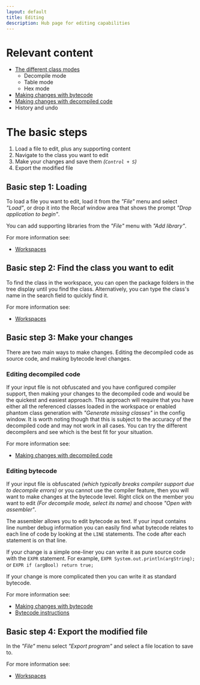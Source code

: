 ```yaml
---
layout: default
title: Editing
description: Hub page for editing capabilities
---
```


# Relevant content

- [The different class modes](use-modes.md)
    - Decompile mode
    - Table mode
    - Hex mode
- [Making changes with bytecode](use-edit-via-bytecode.md)
- [Making changes with decompiled code](use-edit-via-decompile.md)
- History and undo

# The basic steps

1. Load a file to edit, plus any supporting content
2. Navigate to the class you want to edit
3. Make your changes and save them _(`Control + S`)_
4. Export the modified file

## Basic step 1: Loading

To load a file you want to edit, load it from the _"File"_ menu and select _"Load"_, or drop it into the Recaf window area that shows the prompt _"Drop application to begin"_.

You can add supporting libraries from the _"File"_ menu with _"Add library"_.

For more information see:

- [Workspaces](use-workspace.md)

## Basic step 2: Find the class you want to edit

To find the class in the workspace, you can open the package folders in the tree display until you find the class. Alternatively, you can type the class's name in the search field to quickly find it.

For more information see: 

- [Workspaces](use-workspace.md)

## Basic step 3: Make your changes

There are two main ways to make changes. Editing the decompiled code as source code, and making bytecode level changes.

### Editing decompiled code

If your input file is not obfuscated and you have configured compiler support, then making your changes to the decompiled code and would be the quickest and easiest approach. This approach will require that you have either all the referenced classes loaded in the workspace or enabled phantom class generation with _"Generate missing classes"_ in the config window. It is worth noting though that this is subject to the accuracy of the decompiled code and may not work in all cases. You can try the different decompilers and see which is the best fit for your situation.

For more information see: 

- [Making changes with decompiled code](use-edit-via-decompile.md)

### Editing bytecode

If your input file is obfuscated _(which typically breaks compiler support due to decompile errors)_ or you cannot use the compiler feature, then you will want to make changes at the bytecode level. Right click on the member you want to edit _(For decompile mode, select its name)_ and choose _"Open with assembler"_. 

The assembler allows you to edit bytecode as text. If your input contains line number debug information you can easily find what bytecode relates to each line of code by looking at the `LINE` statements. The code after each statement is on that line. 

If your change is a simple one-liner you can write it as pure source code with the `EXPR` statement. For example, `EXPR System.out.println(argString);` or `EXPR if (argBool) return true;`

If your change is more complicated then you can write it as standard bytecode.

For more information see: 

- [Making changes with bytecode](use-edit-via-bytecode.md)
- [Bytecode instructions](use-bytecode-list.md)

## Basic step 4: Export the modified file

In the _"File"_ menu select _"Export program"_ and select a file location to save to.

For more information see: 

- [Workspaces](use-workspace.md)
